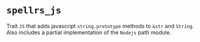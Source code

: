# `spellrs_js`

Trait `JS` that adds javascript `string.prototype` methods to `&str` and `String`.
Also includes a partial implementation of the `Nodejs` path module.
